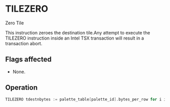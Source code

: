 # TILEZERO

Zero Tile

This instruction zeroes the destination tile.Any attempt to execute the TILEZERO instruction inside an Intel TSX transaction will result in a transaction abort.

## Flags affected

- None.

## Operation

```C
TILEZERO tdestnbytes := palette_table[palette_id].bytes_per_row for i in 0 ... palette_table[palette_id].max_rows-1:for j in 0 ... nbytes-1: tdest.row[i].byte[j] := 0zero_tilecfg_start()Intel C/C++ Compiler Intrinsic EquivalentTILEZERO void _tile_zero(__tile dst);
```
